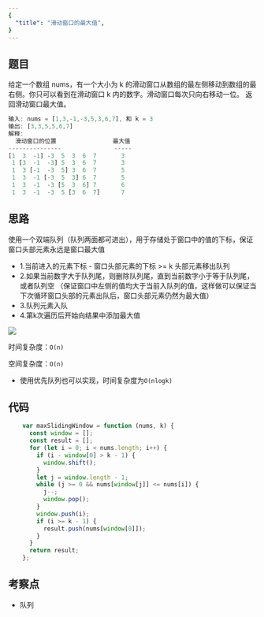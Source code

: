 ```yaml
---
{
  "title": "滑动窗口的最大值",
}
---
```


## 题目

给定一个数组 nums，有一个大小为 k 的滑动窗口从数组的最左侧移动到数组的最右侧。你只可以看到在滑动窗口 k 内的数字。滑动窗口每次只向右移动一位。
返回滑动窗口最大值。
```js
输入: nums = [1,3,-1,-3,5,3,6,7], 和 k = 3
输出: [3,3,5,5,6,7] 
解释: 
  滑动窗口的位置                最大值
---------------               -----
[1  3  -1] -3  5  3  6  7       3
 1 [3  -1  -3] 5  3  6  7       3
 1  3 [-1  -3  5] 3  6  7       5
 1  3  -1 [-3  5  3] 6  7       5
 1  3  -1  -3 [5  3  6] 7       6
 1  3  -1  -3  5 [3  6  7]      7
```

## 思路

使用一个双端队列（队列两面都可进出），用于存储处于窗口中的值的下标，保证窗口头部元素永远是窗口最大值
- 1.当前进入的元素下标 - 窗口头部元素的下标 >= k 头部元素移出队列
- 2.如果当前数字大于队列尾，则删除队列尾，直到当前数字小于等于队列尾，或者队列空 （保证窗口中左侧的值均大于当前入队列的值，这样做可以保证当下次循环窗口头部的元素出队后，窗口头部元素仍然为最大值）
- 3.队列元素入队
- 4.第k次遍历后开始向结果中添加最大值

![](../../dist/img/滑动窗口的最大值.png)

时间复杂度：`O(n)`

空间复杂度：`O(n)`

- 使用优先队列也可以实现，时间复杂度为`O(nlogk)` 

## 代码

```js
    var maxSlidingWindow = function (nums, k) {
      const window = [];
      const result = [];
      for (let i = 0; i < nums.length; i++) {
        if (i - window[0] > k - 1) {
          window.shift();
        }
        let j = window.length - 1;
        while (j >= 0 && nums[window[j]] <= nums[i]) {
          j--;
          window.pop();
        }
        window.push(i);
        if (i >= k - 1) {
          result.push(nums[window[0]]);
        }
      }
      return result;
    };
```

## 考察点

- 队列